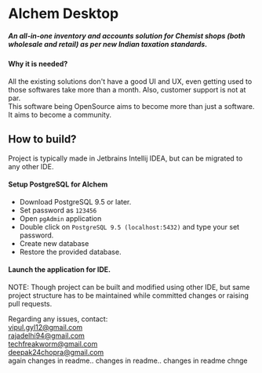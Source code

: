 # Alchem Desktop

##### An all-in-one inventory and accounts solution for Chemist shops (both wholesale and retail) as per new Indian taxation standards.

#### Why it is needed?

All the existing solutions don't have a good UI and UX, even getting used to those softwares take more than a month. Also, customer support is not at par.</br> This software being OpenSource aims to become more than just a software. It aims to become a community.

## How to build?

Project is typically made in Jetbrains Intellij IDEA, but can be migrated to any other IDE.</br>

#### Setup PostgreSQL for Alchem
 * Download PostgreSQL 9.5 or later.
 * Set password as `123456`
 * Open `pgAdmin` application
 * Double click on `PostgreSQL 9.5 (localhost:5432)` and type your set password.
 * Create new database
 * Restore the provided database.
 
#### Launch the application for IDE.
 
NOTE: Though project can be built and modified using other IDE, but same project structure has to be maintained while committed changes or raising pull requests.

Regarding any issues, contact: </br>
vipul.gyl12@gmail.com </br>
rajadelhi94@gmail.com </br>
techfreakworm@gmail.com </br>
deepak24chopra@gmail.com <br />
again changes in readme..
changes in readme..
changes in readme
chnge
